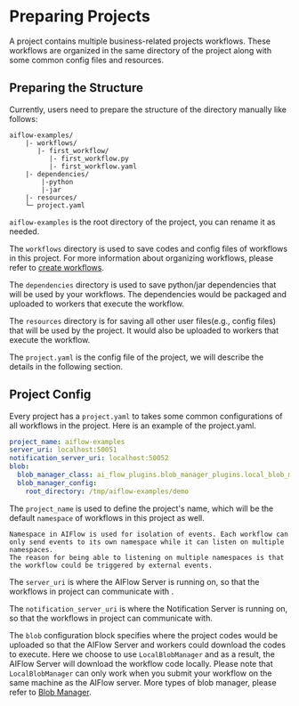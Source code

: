 # Preparing Projects

A project contains multiple business-related projects workflows. These workflows are organized in the same directory of the project along with some common config files and resources.

## Preparing the Structure

Currently, users need to prepare the structure of the directory manually like follows:

```
aiflow-examples/
    |- workflows/
       |- first_workflow/
          |- first_workflow.py 
          |- first_workflow.yaml 
    |- dependencies/
        |-python 
        |-jar
    |- resources/
    └─ project.yaml
```

`aiflow-examples` is the root directory of the project, you can rename it as needed.

The `workflows` directory is used to save codes and config files of workflows in this project. For more information about organizing workflows, please refer to [create workflows](create_workflows.md).

The `dependencies` directory is used to save python/jar dependencies that will be used by your workflows. The dependencies would be packaged and uploaded to workers that execute the workflow.

The `resources` directory is for saving all other user files(e.g., config files) that will be used by the project. It would also be uploaded to workers that execute the workflow.

The `project.yaml` is the config file of the project, we will describe the details in the following section.

## Project Config

Every project has a `project.yaml` to takes some common configurations of all workflows in the project. Here is an example of the project.yaml.

```yaml
project_name: aiflow-examples
server_uri: localhost:50051
notification_server_uri: localhost:50052
blob:
  blob_manager_class: ai_flow_plugins.blob_manager_plugins.local_blob_manager.LocalBlobManager
  blob_manager_config:
    root_directory: /tmp/aiflow-examples/demo
```

The `project_name` is used to define the project's name, which will be the default `namespace` of workflows in this project as well. 

```{note}
Namespace in AIFlow is used for isolation of events. Each workflow can only send events to its own namespace while it can listen on multiple namespaces. 
The reason for being able to listening on multiple namespaces is that the workflow could be triggered by external events.
```

The `server_uri` is where the AIFlow Server is running on, so that the workflows in project can communicate with .

The `notification_server_uri` is where the Notification Server is running on, so that the workflows in project can communicate with.

The `blob` configuration block specifies where the project codes would be uploaded so that the AIFlow Server and workers could download the codes to execute. Here we choose to use `LocalBlobManager` and as a result, the AIFlow Server will download the workflow code locally. Please note that `LocalBlobManager` can only work when you submit your workflow on the same machine as the AIFlow server. More types of blob manager, please refer to [Blob Manager](./blob_manager.md). 
